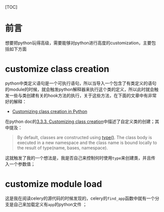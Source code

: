 [TOC]

# 前言

想要把python玩得高级，需要能够对python进行高度的customization，主要包括如下方面

# customize class creation

python中类定义语句是一个可执行语句，所以当导入一个包含了有类定义的语句的module的时候，就会触发python解释器来执行这个类的定义，所以此时就会触发一些与类创建有关的hook方法的执行，关于这些方法，在下面的文章中有非常好的解释：

- [Customizing class creation in Python](https://snarky.ca/customizing-class-creation-in-python/)

在python doc的[3.3.3. Customizing class creation](https://docs.python.org/3/reference/datamodel.html#customizing-class-creation)中描述了自定义类的创建；其中提及：

> By default, classes are constructed using [type()](https://docs.python.org/3/library/functions.html#type). The class body is executed in a new namespace and the class name is bound locally to the result of type(name, bases, namespace).

这就触发了我的一个想法是，我是否自己来控制何时使用`type`来创建类，并且传入一个参数值；
# customize module load

这是我在阅读celery的源代码的时候发现的，celery的`find_app`函数中就有一个分支是自己来加载定义有`app`的python文件 ；